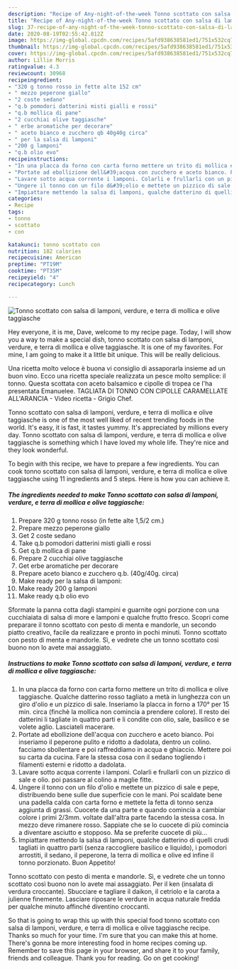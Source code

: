 ```yaml
---
description: "Recipe of Any-night-of-the-week Tonno scottato con salsa di lamponi, verdure, e terra di mollica e olive taggiasche"
title: "Recipe of Any-night-of-the-week Tonno scottato con salsa di lamponi, verdure, e terra di mollica e olive taggiasche"
slug: 37-recipe-of-any-night-of-the-week-tonno-scottato-con-salsa-di-lamponi-verdure-e-terra-di-mollica-e-olive-taggiasche
date: 2020-08-19T02:55:42.812Z
image: https://img-global.cpcdn.com/recipes/5afd938638581ed1/751x532cq70/tonno-scottato-con-salsa-di-lamponi-verdure-e-terra-di-mollica-e-olive-taggiasche-recipe-main-photo.jpg
thumbnail: https://img-global.cpcdn.com/recipes/5afd938638581ed1/751x532cq70/tonno-scottato-con-salsa-di-lamponi-verdure-e-terra-di-mollica-e-olive-taggiasche-recipe-main-photo.jpg
cover: https://img-global.cpcdn.com/recipes/5afd938638581ed1/751x532cq70/tonno-scottato-con-salsa-di-lamponi-verdure-e-terra-di-mollica-e-olive-taggiasche-recipe-main-photo.jpg
author: Lillie Morris
ratingvalue: 4.3
reviewcount: 30968
recipeingredient:
- "320 g tonno rosso in fette alte 152 cm"
- " mezzo peperone giallo"
- "2 coste sedano"
- "q.b pomodori datterini misti gialli e rossi"
- "q.b mollica di pane"
- "2 cucchiai olive taggiasche"
- " erbe aromatiche per decorare"
- " aceto bianco e zucchero qb 40g40g circa"
- " per la salsa di lamponi"
- "200 g lamponi"
- "q.b olio evo"
recipeinstructions:
- "In una placca da forno con carta forno mettere un trito di mollica e olive taggiasche. Qualche datterino rosso tagliato a metà in lunghezza con un giro d&#39;olio e un pizzico di sale. Inseriamo la placca in forno a 170° per 15 min. circa (finchè la mollica non comincia a prendere colore). Il resto dei datterini li tagliate in quattro parti e li condite con olio, sale, basilico e se volete aglio. Lasciateli macerare."
- "Portate ad ebollizione dell&#39;acqua con zucchero e aceto bianco. Poi inseriamo il peperone pulito e ridotto a dadolata, dentro un colino. facciamo sbollentare e poi raffreddiamo in acqua e ghiaccio. Mettere poi su carta da cucina. Fare la stessa cosa con il sedano togliendo i filamenti esterni e ridotto a dadolata."
- "Lavare sotto acqua corrente i lamponi. Colarli e frullarli con un pizzico di sale e olio. poi passare al colino a maglie fitte."
- "Ungere il tonno con un filo d&#39;olio e mettete un pizzico di sale e pepe, distribuendo bene sulle due superficie con le mani. Poi scaldate bene una padella calda con carta forno e mettete la fetta di tonno senza aggiunta di grassi. Cuocete da una parte e quando comincia a cambiar colore i primi 2/3mm. voltate dall&#39;altra parte facendo la stessa cosa. In mezzo deve rimanere rosso. Sappiate che se lo cuocete di più comincia a diventare asciutto e stopposo. Ma se preferite cuocete di più..."
- "Impiattare mettendo la salsa di lamponi, qualche datterino di quelli crudi tagliati in quattro parti (senza raccogliere basilico e liquido), i pomodori arrostiti, il sedano, il peperone, la terra di mollica e olive ed infine il tonno porzionato. Buon Appetito!"
categories:
- Recipe
tags:
- tonno
- scottato
- con

katakunci: tonno scottato con 
nutrition: 182 calories
recipecuisine: American
preptime: "PT19M"
cooktime: "PT35M"
recipeyield: "4"
recipecategory: Lunch

---
```



![Tonno scottato con salsa di lamponi, verdure, e terra di mollica e olive taggiasche](https://img-global.cpcdn.com/recipes/5afd938638581ed1/751x532cq70/tonno-scottato-con-salsa-di-lamponi-verdure-e-terra-di-mollica-e-olive-taggiasche-recipe-main-photo.jpg)

Hey everyone, it is me, Dave, welcome to my recipe page. Today, I will show you a way to make a special dish, tonno scottato con salsa di lamponi, verdure, e terra di mollica e olive taggiasche. It is one of my favorites. For mine, I am going to make it a little bit unique. This will be really delicious.

Una ricetta molto veloce è buona vi consiglio di assaporarla insieme ad un buon vino. Ecco una ricetta speciale realizzata un pesce molto semplice: il tonno. Questa scottata con aceto balsamico e cipolle di tropea ce l&#39;ha presentata Emanuelee. TAGLIATA DI TONNO CON CIPOLLE CARAMELLATE ALL&#39;ARANCIA - Video ricetta - Grigio Chef.

Tonno scottato con salsa di lamponi, verdure, e terra di mollica e olive taggiasche is one of the most well liked of recent trending foods in the world. It's easy, it is fast, it tastes yummy. It's appreciated by millions every day. Tonno scottato con salsa di lamponi, verdure, e terra di mollica e olive taggiasche is something which I have loved my whole life. They're nice and they look wonderful.


To begin with this recipe, we have to prepare a few ingredients. You can cook tonno scottato con salsa di lamponi, verdure, e terra di mollica e olive taggiasche using 11 ingredients and 5 steps. Here is how you can achieve it.

<!--inarticleads1-->

##### The ingredients needed to make Tonno scottato con salsa di lamponi, verdure, e terra di mollica e olive taggiasche:

1. Prepare 320 g tonno rosso (in fette alte 1,5/2 cm.)
1. Prepare  mezzo peperone giallo
1. Get 2 coste sedano
1. Take q.b pomodori datterini misti gialli e rossi
1. Get q.b mollica di pane
1. Prepare 2 cucchiai olive taggiasche
1. Get  erbe aromatiche per decorare
1. Prepare  aceto bianco e zucchero q.b. (40g/40g. circa)
1. Make ready  per la salsa di lamponi:
1. Make ready 200 g lamponi
1. Make ready q.b olio evo


Sformate la panna cotta dagli stampini e guarnite ogni porzione con una cucchiaiata di salsa di more e lamponi e qualche frutto fresco. Scopri come preparare il tonno scottato con pesto di menta e mandorle, un secondo piatto creativo, facile da realizzare e pronto in pochi minuti. Tonno scottato con pesto di menta e mandorle. Sì, e vedrete che un tonno scottato così buono non lo avete mai assaggiato. 

<!--inarticleads2-->

##### Instructions to make Tonno scottato con salsa di lamponi, verdure, e terra di mollica e olive taggiasche:

1. In una placca da forno con carta forno mettere un trito di mollica e olive taggiasche. Qualche datterino rosso tagliato a metà in lunghezza con un giro d&#39;olio e un pizzico di sale. Inseriamo la placca in forno a 170° per 15 min. circa (finchè la mollica non comincia a prendere colore). Il resto dei datterini li tagliate in quattro parti e li condite con olio, sale, basilico e se volete aglio. Lasciateli macerare.
1. Portate ad ebollizione dell&#39;acqua con zucchero e aceto bianco. Poi inseriamo il peperone pulito e ridotto a dadolata, dentro un colino. facciamo sbollentare e poi raffreddiamo in acqua e ghiaccio. Mettere poi su carta da cucina. Fare la stessa cosa con il sedano togliendo i filamenti esterni e ridotto a dadolata.
1. Lavare sotto acqua corrente i lamponi. Colarli e frullarli con un pizzico di sale e olio. poi passare al colino a maglie fitte.
1. Ungere il tonno con un filo d&#39;olio e mettete un pizzico di sale e pepe, distribuendo bene sulle due superficie con le mani. Poi scaldate bene una padella calda con carta forno e mettete la fetta di tonno senza aggiunta di grassi. Cuocete da una parte e quando comincia a cambiar colore i primi 2/3mm. voltate dall&#39;altra parte facendo la stessa cosa. In mezzo deve rimanere rosso. Sappiate che se lo cuocete di più comincia a diventare asciutto e stopposo. Ma se preferite cuocete di più...
1. Impiattare mettendo la salsa di lamponi, qualche datterino di quelli crudi tagliati in quattro parti (senza raccogliere basilico e liquido), i pomodori arrostiti, il sedano, il peperone, la terra di mollica e olive ed infine il tonno porzionato. Buon Appetito!


Tonno scottato con pesto di menta e mandorle. Sì, e vedrete che un tonno scottato così buono non lo avete mai assaggiato. Per il ken (insalata di verdura croccante). Sbucciare e tagliare il daikon, il cetriolo e la carota a julienne finemente. Lasciare riposare le verdure in acqua naturale fredda per qualche minuto affinché diventino croccanti. 

So that is going to wrap this up with this special food tonno scottato con salsa di lamponi, verdure, e terra di mollica e olive taggiasche recipe. Thanks so much for your time. I'm sure that you can make this at home. There's gonna be more interesting food in home recipes coming up. Remember to save this page in your browser, and share it to your family, friends and colleague. Thank you for reading. Go on get cooking!
